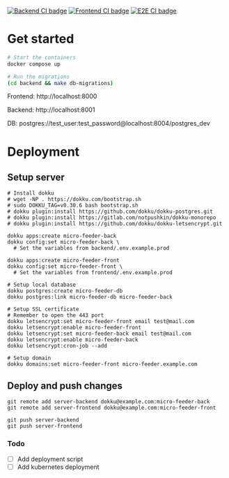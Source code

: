 [![Backend CI badge](https://github.com/wolfgang000/micro_feeder/actions/workflows/backend-ci.yml/badge.svg?branch=main)](https://github.com/wolfgang000/micro_feeder/actions/workflows/backend-ci.yml?query=branch%3Amain)
[![Frontend CI badge](https://github.com/wolfgang000/micro_feeder/actions/workflows/frontend-ci.yml/badge.svg?branch=main)](https://github.com/wolfgang000/micro_feeder/actions/workflows/frontend-ci.yml?query=branch%3Amain)
[![E2E CI badge](https://github.com/wolfgang000/micro_feeder/actions/workflows/e2e-ci.yml/badge.svg?branch=main)](https://github.com/wolfgang000/micro_feeder/actions/workflows/e2e-ci.yml?query=branch%3Amain)

# Get started

```sh
# Start the containers
docker compose up

# Run the migrations
(cd backend && make db-migrations)
```

Frontend: http://localhost:8000

Backend: http://localhost:8001

DB: postgres://test_user:test_password@localhost:8004/postgres_dev

# Deployment

## Setup server

```
# Install dokku
# wget -NP . https://dokku.com/bootstrap.sh
# sudo DOKKU_TAG=v0.30.6 bash bootstrap.sh
# dokku plugin:install https://github.com/dokku/dokku-postgres.git
# dokku plugin:install https://gitlab.com/notpushkin/dokku-monorepo
# dokku plugin:install https://github.com/dokku/dokku-letsencrypt.git

dokku apps:create micro-feeder-back
dokku config:set micro-feeder-back \
  # Set the variables from backend/.env.example.prod

dokku apps:create micro-feeder-front
dokku config:set micro-feeder-front \
  # Set the variables from frontend/.env.example.prod

# Setup local database
dokku postgres:create micro-feeder-db
dokku postgres:link micro-feeder-db micro-feeder-back

# Setup SSL certificate
# Remember to open the 443 port
dokku letsencrypt:set micro-feeder-front email test@mail.com
dokku letsencrypt:enable micro-feeder-front
dokku letsencrypt:set micro-feeder-back email test@mail.com
dokku letsencrypt:enable micro-feeder-back
dokku letsencrypt:cron-job --add

# Setup domain
dokku domains:set micro-feeder-front micro-feeder.example.com
```

## Deploy and push changes

```
git remote add server-backend dokku@example.com:micro-feeder-back
git remote add server-frontend dokku@example.com:micro-feeder-front

git push server-backend
git push server-frontend
```

### Todo

- [ ] Add deployment script
- [ ] Add kubernetes deployment
